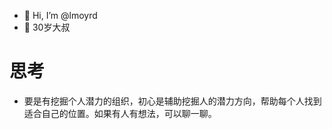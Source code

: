 - 👋 Hi, I’m @lmoyrd
- 👀 30岁大叔

# 思考
- 要是有挖掘个人潜力的组织，初心是辅助挖掘人的潜力方向，帮助每个人找到适合自己的位置。如果有人有想法，可以聊一聊。

<!---
lmoyrd/lmoyrd is a ✨ special ✨ repository because its `README.md` (this file) appears on your GitHub profile.
You can click the Preview link to take a look at your changes.
--->
